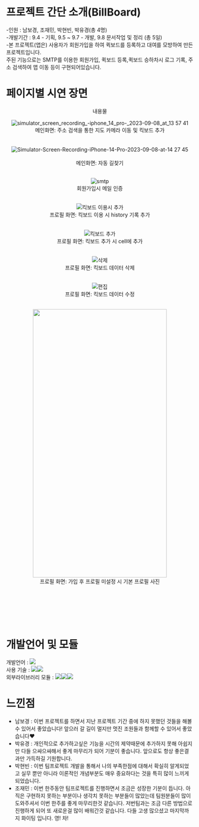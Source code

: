 # **프로젝트 간단 소개(BillBoard)**
-인원 : 남보경, 조재민, 박현빈, 박유경(총 4명)</br>
-개발기간 : 9.4 - 기획, 9.5 ~  9.7 - 개발, 9.8 문서작업 및 정리 (총 5일)</br>
-본 프로젝트(앱은) 사용자가 회원가입을 하여 퀵보드를 등록하고 대여를 모방하여 만든 프로젝트입니다.  
주된 기능으로는 SMTP를 이용한 회원가입, 퀵보드 등록,퀵보드 승하차시 로그 기록, 주소 검색하여 맵 이동 등이 구현되어있습니다.


# **페이지별 시연 장면**
 
<div align="center">
  내용물

![simulator_screen_recording_-_iphone_14_pro_-_2023-09-08_at_13 57 41](https://github.com/BoKyeongee/bilBoard/assets/49290883/6ebf184c-db9b-4f14-b065-77b57c41f0d6)  
메인화면: 주소 검색을 통한 지도 카메라 이동 및 킥보드 추가
</br></br></br>
![Simulator-Screen-Recording-iPhone-14-Pro-2023-09-08-at-14 27 45](https://github.com/BoKyeongee/bilBoard/assets/49290883/3cbba156-0850-48fd-8407-582463c6fe7e)   
<br>메인화면: 자동 길찾기<br><br>

![smtp](https://github.com/BoKyeongee/bilBoard/assets/49290883/7ede7f41-cd90-4f1f-a741-d24084f7d97e)
<br>회원가입시 메일 인증<br><br>


![킥보드 이용시 추가](https://github.com/BoKyeongee/bilBoard/assets/124825477/4c6c3ee6-6b65-4be8-bce8-62e0b822a1a2)
<br>프로필 화면: 킥보드 이용 시 history 기록 추가<br><br>


![킥보드 추가](https://github.com/BoKyeongee/bilBoard/assets/124825477/0fc4e0eb-ca15-4937-a5ab-3985cfb932b2)
<br>프로필 화면: 킥보드 추가 시 cell에 추가<br><br>


![삭제](https://github.com/BoKyeongee/bilBoard/assets/124825477/5f78fbe6-5026-472d-b230-fb803e604505)
<br>프로필 화면: 킥보드 데이터 삭제<br><br>


![편집](https://github.com/BoKyeongee/bilBoard/assets/124825477/98413707-6a10-4d27-9379-8d9d57a5c688)
<br>프로필 화면: 킥보드 데이터 수정<br><br>

<img src="https://github.com/BoKyeongee/bilBoard/assets/124825477/35e55d6b-4ede-43ea-84fe-1040a812f5ce" style="width:360px; height:720px;">
<br>프로필 화면: 가입 후 프로필 미설정 시 기본 프로필 사진<br><br>

</div>


</br></br></br></br>


# 개발언어 및 모듈
개발언어 : 
<img src="https://img.shields.io/badge/Swift-F05138?style=for-the-badge&logo=Swift&logoColor=white">   
사용 기술 :  <img src="https://img.shields.io/badge/Urlsession-E60012?style=for-the-badge&logo=asciidoctor&logoColor=white"><img src="https://img.shields.io/badge/userdefaults-58B7FE?style=for-the-badge&logo=asciidoctor&logoColor=white">  
외부라이브러리 모듈 : <img src="https://img.shields.io/badge/SMTP-00CEC8?style=for-the-badge&logo=spreadshirt&logoColor=white"><img src="https://img.shields.io/badge/Snapkit-6264A7?style=for-the-badge&logo=snapcraft&logoColor=white"><img src="https://img.shields.io/badge/NMapsMap-6332F6?style=for-the-badge&logo=asciidoctor&logoColor=white">



# **느낀점**
- 남보경 : 이번 프로젝트를 하면서 지난 프로젝트 기간 중에 하지 못했던 것들을 해볼 수 있어서 좋았습니다! 앞으러 갈 길이 멀지만 멋진 조원들과 함께할 수 있어서 좋았습니다❤️
- 박유경 : 개인적으로 추가하고싶은 기능을 시간의 제약때문에 추가하지 못해 아쉽지만 다들 으쌰으쌰해서 좋게 마무리가 되어 기분이 좋습니다. 앞으로도 항상 좋은결과만 가득하길 기원합니다.
- 박현빈 : 이번 팀프로젝트 개발을 통해서 나의 부족한점에 대해서 확실히 알게되었고 실무 뿐만 아니라 이론적인 개념부분도 매우 중요하다는 것을 특히 많이 느끼게 되었습니다.
- 조재민 : 이번 한주동안 팀프로젝트를 진행하면서 조금은 성장한 기분이 듭니다. 아직은 구현하지 못하는 부분이나 생각치 못하는 부분들이 많았는데 팀원분들이 많이 도와주셔서 이번 한주를 좋게 마무리한것 같습니다. 저번팀과는 조금 다른 방법으로 진행하게 되어 또 새로운걸 많이 배워간것 같습니다. 다들 고생  많으셨고 마지막까지 화이팅 입니다.  영! 차!




